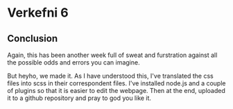 # Verkefni 6

## Conclusion
Again, this has been another week full of sweat and furstration against all the possible odds and errors you can imagine.

But heyho, we made it. As I have understood this, I've translated the css files into scss in their correspondent files. I've installed node.js and a couple of plugins so that it is easier to edit the webpage.
Then at the end, uploaded it to a github repository and pray to god you like it.
